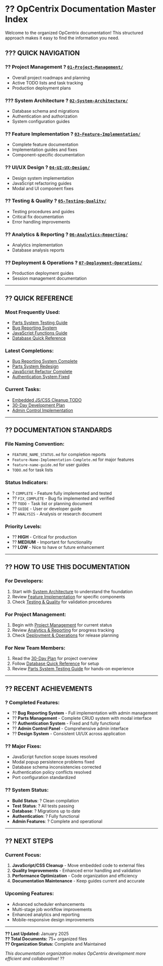 # ?? OpCentrix Documentation Master Index

Welcome to the organized OpCentrix documentation! This structured approach makes it easy to find the information you need.

## ??? **QUICK NAVIGATION**

### **?? Project Management** ? [`01-Project-Management/`](01-Project-Management/)
- Overall project roadmaps and planning
- Active TODO lists and task tracking
- Production deployment plans

### **??? System Architecture** ? [`02-System-Architecture/`](02-System-Architecture/)
- Database schema and migrations
- Authentication and authorization
- System configuration guides

### **?? Feature Implementation** ? [`03-Feature-Implementation/`](03-Feature-Implementation/)
- Complete feature documentation
- Implementation guides and fixes
- Component-specific documentation

### **?? UI/UX Design** ? [`04-UI-UX-Design/`](04-UI-UX-Design/)
- Design system implementation
- JavaScript refactoring guides
- Modal and UI component fixes

### **?? Testing & Quality** ? [`05-Testing-Quality/`](05-Testing-Quality/)
- Testing procedures and guides
- Critical fix documentation
- Error handling improvements

### **?? Analytics & Reporting** ? [`06-Analytics-Reporting/`](06-Analytics-Reporting/)
- Analytics implementation
- Database analysis reports

### **?? Deployment & Operations** ? [`07-Deployment-Operations/`](07-Deployment-Operations/)
- Production deployment guides
- Session management documentation

---

## ?? **QUICK REFERENCE**

### **Most Frequently Used:**
- [Parts System Testing Guide](05-Testing-Quality/Testing-Guides/PARTS_SYSTEM_TESTING_GUIDE.md)
- [Bug Reporting System](03-Feature-Implementation/Bug-Reporting/)
- [JavaScript Functions Guide](04-UI-UX-Design/JavaScript-Refactoring/)
- [Database Quick Reference](02-System-Architecture/Database/Database_Quick_Reference.md)

### **Latest Completions:**
- [Bug Reporting System Complete](03-Feature-Implementation/Bug-Reporting/BUG_REPORTING_SYSTEM_COMPLETE_AND_FUNCTIONAL.md)
- [Parts System Redesign](03-Feature-Implementation/Parts-Management/PARTS_REDESIGN_COMPLETE.md)
- [JavaScript Refactor Complete](04-UI-UX-Design/JavaScript-Refactoring/JAVASCRIPT_REFACTOR_COMPLETE.md)
- [Authentication System Fixed](02-System-Architecture/Authentication/AUTHENTICATION_SYSTEM_FIX_COMPLETE.md)

### **Current Tasks:**
- [Embedded JS/CSS Cleanup TODO](01-Project-Management/EMBEDDED_JS_CSS_CLEANUP_TODO.md)
- [30-Day Development Plan](01-Project-Management/30-Day-Plan.md)
- [Admin Control Implementation](03-Feature-Implementation/Admin-System/ADMIN_CONTROL_IMPLEMENTATION_PLAN.md)

---

## ?? **DOCUMENTATION STANDARDS**

### **File Naming Convention:**
- `FEATURE_NAME_STATUS.md` for completion reports
- `Feature-Name-Implementation-Complete.md` for major features
- `feature-name-guide.md` for user guides
- `TODO.md` for task lists

### **Status Indicators:**
- ? `COMPLETE` - Feature fully implemented and tested
- ?? `FIX_COMPLETE` - Bug fix implemented and verified
- ?? `TODO` - Task list or planning document
- ?? `GUIDE` - User or developer guide
- ?? `ANALYSIS` - Analysis or research document

### **Priority Levels:**
- ?? **HIGH** - Critical for production
- ?? **MEDIUM** - Important for functionality
- ?? **LOW** - Nice to have or future enhancement

---

## ?? **HOW TO USE THIS DOCUMENTATION**

### **For Developers:**
1. Start with [System Architecture](02-System-Architecture/) to understand the foundation
2. Review [Feature Implementation](03-Feature-Implementation/) for specific components
3. Check [Testing & Quality](05-Testing-Quality/) for validation procedures

### **For Project Management:**
1. Begin with [Project Management](01-Project-Management/) for current status
2. Review [Analytics & Reporting](06-Analytics-Reporting/) for progress tracking
3. Check [Deployment & Operations](07-Deployment-Operations/) for release planning

### **For New Team Members:**
1. Read the [30-Day Plan](01-Project-Management/30-Day-Plan.md) for project overview
2. Follow [Database Quick Reference](02-System-Architecture/Database/Database_Quick_Reference.md) for setup
3. Review [Parts System Testing Guide](05-Testing-Quality/Testing-Guides/PARTS_SYSTEM_TESTING_GUIDE.md) for hands-on experience

---

## ?? **RECENT ACHIEVEMENTS**

### **? Completed Features:**
- ?? **Bug Reporting System** - Full implementation with admin management
- ?? **Parts Management** - Complete CRUD system with modal interface
- ?? **Authentication System** - Fixed and fully functional
- ?? **Admin Control Panel** - Comprehensive admin interface
- ?? **Design System** - Consistent UI/UX across application

### **?? Major Fixes:**
- JavaScript function scope issues resolved
- Modal popup persistence problems fixed
- Database schema inconsistencies corrected
- Authentication policy conflicts resolved
- Port configuration standardized

### **?? System Status:**
- **Build Status**: ? Clean compilation
- **Test Status**: ? All tests passing
- **Database**: ? Migrations up to date
- **Authentication**: ? Fully functional
- **Admin Features**: ? Complete and operational

---

## ?? **NEXT STEPS**

### **Current Focus:**
1. **JavaScript/CSS Cleanup** - Move embedded code to external files
2. **Quality Improvements** - Enhanced error handling and validation
3. **Performance Optimization** - Code organization and efficiency
4. **Documentation Maintenance** - Keep guides current and accurate

### **Upcoming Features:**
- Advanced scheduler enhancements
- Multi-stage job workflow improvements
- Enhanced analytics and reporting
- Mobile-responsive design improvements

---

**?? Last Updated:** January 2025  
**?? Total Documents:** 75+ organized files  
**?? Organization Status:** Complete and Maintained  

*This documentation organization makes OpCentrix development more efficient and collaborative!* ??